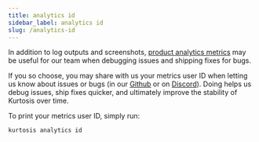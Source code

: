 ```yaml
---
title: analytics id
sidebar_label: analytics id
slug: /analytics-id
---
```


In addition to log outputs and screenshots, [product analytics metrics](../../explanations/metrics-philosophy.md) may be useful for our team when debugging issues and shipping fixes for bugs. 

If you so choose, you may share with us your metrics user ID when letting us know about issues or bugs (in our [Github](https://github.com/kurtosis-tech/kurtosis/issues/new/choose) or on [Discord](https://discord.gg/rjkj8m5C)). Doing helps us debug issues, ship fixes quicker, and ultimately improve the stability of Kurtosis over time.

To print your metrics user ID, simply run:

```bash
kurtosis analytics id
``` 
